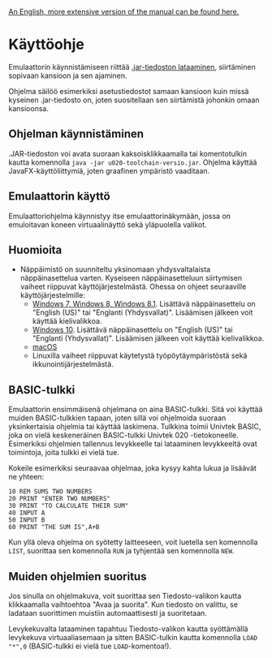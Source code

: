 
[An English, more extensive version of the manual can be found here.](../doc/help.md)

# Käyttöohje

Emulaattorin käynnistämiseen riittää [.jar-tiedoston lataaminen](https://github.com/hisahi/u020-toolchain/releases), siirtäminen sopivaan kansioon ja sen ajaminen.

Ohjelma säilöö esimerkiksi asetustiedostot samaan kansioon kuin missä kyseinen .jar-tiedosto on, joten suositellaan sen siirtämistä johonkin omaan kansioonsa.

## Ohjelman käynnistäminen

.JAR-tiedoston voi avata suoraan kaksoisklikkaamalla tai komentotulkin kautta komennolla `java -jar u020-toolchain-versio.jar`. Ohjelma käyttää JavaFX-käyttöliittymiä, joten graafinen ympäristö vaaditaan.

## Emulaattorin käyttö

Emulaattoriohjelma käynnistyy itse emulaattorinäkymään, jossa on emuloitavan koneen virtuaalinäyttö sekä yläpuolella valikot.

## Huomioita

* Näppäimistö on suunniteltu yksinomaan yhdysvaltalaista näppäinasettelua varten. Kyseiseen näppäinasetteluun siirtymisen vaiheet riippuvat käyttöjärjestelmästä. Ohessa on ohjeet seuraaville käyttöjärjestelmille:
  * [Windows 7, Windows 8, Windows 8.1](https://support.microsoft.com/en-us/help/17424/windows-change-keyboard-layout). Lisättävä näppäinasettelu on "English (US)" tai "Englanti (Yhdysvallat)". Lisäämisen jälkeen voit käyttää kielivalikkoa.
  * [Windows 10](https://support.microsoft.com/en-us/help/4027670/windows-add-and-switch-input-and-display-language-preferences-in-windo). Lisättävä näppäinasettelu on "English (US)" tai "Englanti (Yhdysvallat)". Lisäämisen jälkeen voit käyttää kielivalikkoa.
  * [macOS](https://support.apple.com/kb/PH25311)
  * Linuxilla vaiheet riippuvat käytetystä työpöytäympäristöstä sekä ikkunointijärjestelmästä.

## BASIC-tulkki

Emulaattorin ensimmäisenä ohjelmana on aina BASIC-tulkki. Sitä voi käyttää muiden BASIC-tulkkien tapaan, joten sillä voi ohjelmoida suoraan yksinkertaisia ohjelmia tai käyttää laskimena. Tulkkina toimii Univtek BASIC, joka on vielä keskeneräinen BASIC-tulkki Univtek 020 -tietokoneelle. Esimerkiksi ohjelmien tallennus levykkeelle tai lataaminen levykkeeltä ovat toimintoja, joita tulkki ei vielä tue.

Kokeile esimerkiksi seuraavaa ohjelmaa, joka kysyy kahta lukua ja lisäävät ne yhteen:

```
10 REM SUMS TWO NUMBERS
20 PRINT "ENTER TWO NUMBERS"
30 PRINT "TO CALCULATE THEIR SUM"
40 INPUT A
50 INPUT B
60 PRINT "THE SUM IS",A+B
```

Kun yllä oleva ohjelma on syötetty laitteeseen, voit luetella sen komennolla `LIST`, suorittaa sen komennolla `RUN` ja tyhjentää sen komennolla `NEW`.

## Muiden ohjelmien suoritus

Jos sinulla on ohjelmakuva, voit suorittaa sen Tiedosto-valikon kautta klikkaamalla vaihtoehtoa "Avaa ja suorita". Kun tiedosto on valittu, se ladataan suorittimen muistiin automaattisesti ja suoritetaan.

Levykekuvalta lataaminen tapahtuu Tiedosto-valikon kautta syöttämällä levykekuva virtuaaliasemaan ja sitten BASIC-tulkin kautta komennolla `LOAD "*",0` (BASIC-tulkki ei vielä tue `LOAD`-komentoa!). 

